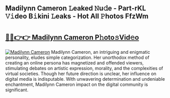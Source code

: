 ## Madilynn Cameron 𝙻eaked 𝙽u𝚍e - Part-rKL 𝚅𝚒deo B𝚒kini 𝙻eaks - Hot All 𝙿hotos FfzWm

# <h2><a href="http://ld2hay7.urlbe.top/?page=Madilynn+Cameron">🔗🔗👉👉 Madilynn Cameron P𝚑oto𝚜Vid𝚎o</a></h2>

[![Madilynn Cameron](https://i.imgur.com/eBuTRDB.gif)](http://ld2hay7.urlbe.top/?page=Madilynn+Cameron)
Madilynn Cameron, an intriguing and enigmatic personality, eludes simple categorization. Her unorthodox method of creating an online persona has magnetized and offended viewers, stimulating debates on artistic expression, morality, and the complexities of virtual societies. Though her future direction is unclear, her influence on digital media is indisputable. With unwavering determination and undeniable enchantment, Madilynn Cameron impact on the digital community is significant.
